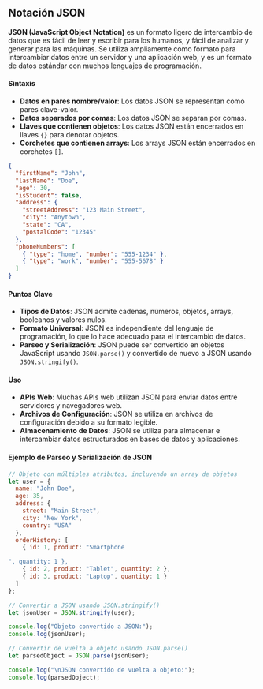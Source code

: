 ## **Notación JSON**

**JSON (JavaScript Object Notation)** es un formato ligero de intercambio de datos que es fácil de leer y escribir para los humanos, y fácil de analizar y generar para las máquinas. Se utiliza ampliamente como formato para intercambiar datos entre un servidor y una aplicación web, y es un formato de datos estándar con muchos lenguajes de programación.

#### Sintaxis

- **Datos en pares nombre/valor**: Los datos JSON se representan como pares clave-valor.
- **Datos separados por comas**: Los datos JSON se separan por comas.
- **Llaves que contienen objetos**: Los datos JSON están encerrados en llaves `{}` para denotar objetos.
- **Corchetes que contienen arrays**: Los arrays JSON están encerrados en corchetes `[]`.

```json
{
  "firstName": "John",
  "lastName": "Doe",
  "age": 30,
  "isStudent": false,
  "address": {
    "streetAddress": "123 Main Street",
    "city": "Anytown",
    "state": "CA",
    "postalCode": "12345"
  },
  "phoneNumbers": [
    { "type": "home", "number": "555-1234" },
    { "type": "work", "number": "555-5678" }
  ]
}
```

#### Puntos Clave

  - **Tipos de Datos**: JSON admite cadenas, números, objetos, arrays, booleanos y valores nulos.
  - **Formato Universal**: JSON es independiente del lenguaje de programación, lo que lo hace adecuado para el intercambio de datos.
  - **Parseo y Serialización**: JSON puede ser convertido en objetos JavaScript usando `JSON.parse()` y convertido de nuevo a JSON usando `JSON.stringify()`.

#### Uso

  - **APIs Web**: Muchas APIs web utilizan JSON para enviar datos entre servidores y navegadores web.
  - **Archivos de Configuración**: JSON se utiliza en archivos de configuración debido a su formato legible.
  - **Almacenamiento de Datos**: JSON se utiliza para almacenar e intercambiar datos estructurados en bases de datos y aplicaciones.

#### Ejemplo de Parseo y Serialización de JSON

```javascript
// Objeto con múltiples atributos, incluyendo un array de objetos
let user = {
  name: "John Doe",
  age: 35,
  address: {
    street: "Main Street",
    city: "New York",
    country: "USA"
  },
  orderHistory: [
    { id: 1, product: "Smartphone

", quantity: 1 },
    { id: 2, product: "Tablet", quantity: 2 },
    { id: 3, product: "Laptop", quantity: 1 }
  ]
};

// Convertir a JSON usando JSON.stringify()
let jsonUser = JSON.stringify(user);

console.log("Objeto convertido a JSON:");
console.log(jsonUser);

// Convertir de vuelta a objeto usando JSON.parse()
let parsedObject = JSON.parse(jsonUser);

console.log("\nJSON convertido de vuelta a objeto:");
console.log(parsedObject);
```